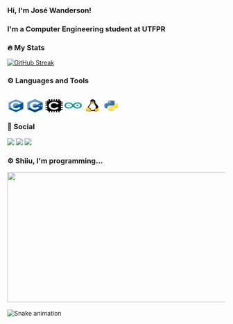 ### Hi, I'm José Wanderson!
### I'm a Computer Engineering student at UTFPR
<div align="left">

### 🔥 My Stats
<div align="left">

  [![GitHub Streak](http://github-readme-streak-stats.herokuapp.com?user=joswan2567&theme=github-dark-blue)](https://git.io/streak-stats)

</div>
<!-- <div align="left">
  
  [![Top Langs](https://github-readme-stats.vercel.app/api/top-langs/?username=joswan2567&layout=compact&theme=vision-friendly-dark)](https://github.com/anuraghazra/github-readme-stats)

</div> -->

### ⚙️ Languages and Tools
<div align="left" style="display: inline_block"><br>
  <img align="center" alt="Joswan-C++" height="30" width="40" src="https://raw.githubusercontent.com/devicons/devicon/master/icons/c/c-original.svg">
  <img align="center" alt="Joswan-Ts" height="30" width="40" src="https://raw.githubusercontent.com/devicons/devicon/master/icons/cplusplus/cplusplus-original.svg">
  <img align="center" alt="Joswan-EmbeddedC" height="30" width="40" src="https://raw.githubusercontent.com/devicons/devicon/master/icons/embeddedc/embeddedc-plain.svg">
  <img align="center" alt="Joswan-Arduino" height="30" width="40" src="https://raw.githubusercontent.com/devicons/devicon/master/icons/arduino/arduino-original.svg"> 
  <img align="center" alt="Joswan-Linux" height="30" width="40" src="https://raw.githubusercontent.com/devicons/devicon/master/icons/linux/linux-original.svg">
  <img align="center" alt="Joswan-Python" height="30" width="40" src="https://raw.githubusercontent.com/devicons/devicon/master/icons/python/python-original.svg">
<div>
  
### 🔗 Social
  
 <a href="https://discord.com/channels/@me/809764458963533854" target="_blank"><img src="https://img.shields.io/badge/Discord-7289DA?style=for-the-badge&logo=discord&logoColor=white" target="_blank"></a>
  <a href = "mailto:wandersonjose75@gmail.com"><img src="https://img.shields.io/badge/-Gmail-%23333?style=for-the-badge&logo=gmail&logoColor=white" target="_blank"></a>
  <a href="https://www.linkedin.com/in/jose-wanderson-silva-dos-santos-39908a169" target="_blank"><img src="https://img.shields.io/badge/-LinkedIn-%230077B5?style=for-the-badge&logo=linkedin&logoColor=white" target="_blank"></a>
<div align="left">
  
 ### ⚙️ Shiiu, I'm programming...
  
<img src="https://media.giphy.com/media/dWesBcTLavkZuG35MI/giphy.gif" width="600" height="300"/>

 </div>

![Snake animation](https://github.com/joswan2567/joswan2567/blob/output/github-contribution-grid-snake.svg)
 
</div>
